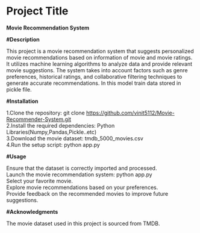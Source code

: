# Project Title
**Movie Recommendation System**

**#Description**

This project is a movie recommendation system that suggests personalized movie recommendations based on information of movie and movie ratings. It utilizes machine learning algorithms to analyze data and provide relevant movie suggestions. The system takes into account factors such as genre preferences, historical ratings, and collaborative filtering techniques to generate accurate recommendations. In this model train data stored in pickle file. 

**#Installation**

1.Clone the repository: git clone https://github.com/vinit5112/Movie-Recommender-System.git </br>
2.Install the required dependencies: Python Libraries(Numpy,Pandas,Pickle..etc) </br>
3.Download the movie dataset: tmdb_5000_movies.csv </br>
4.Run the setup script: python app.py </br>

**#Usage**

Ensure that the dataset is correctly imported and processed.</br>
Launch the movie recommendation system: python app.py</br>
Select your favorite movie.</br>
Explore movie recommendations based on your preferences.</br>
Provide feedback on the recommended movies to improve future suggestions.</br>

**#Acknowledgments**

The movie dataset used in this project is sourced from TMDB.

